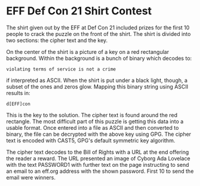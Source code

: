 EFF Def Con 21 Shirt Contest
============================

The shirt given out by the EFF at Def Con 21 included prizes for the
first 10 people to crack the puzzle on the front of the shirt.  The
shirt is divided into two sections: the cipher text and the key.

On the center of the shirt is a picture of a key on a red rectangular
background.  Within the background is a bunch of binary which decodes
to:

    violating terms of service is not a crime

if interpreted as ASCII.  When the shirt is put under a black light,
though, a subset of the ones and zeros glow.  Mapping this binary string
using ASCII results in:

    d[EFF]con

This is the key to the solution.  The cipher text is found around the
red rectangle.  The most difficult part of this puzzle is getting this
data into a usable format.  Once entered into a file as ASCII and then
converted to binary, the file can be decrypted with the above key using
GPG.  The cipher text is encoded with CAST5, GPG's default symmetric key
algorithm.

The cipher text decodes to the Bill of Rights with a URL at the end
offering the reader a reward.  The URL presented an image of Cyborg
Ada Lovelace with the text PASSWORD1 with further text on the page
instructing to send an email to an eff.org address with the shown
password.  First 10 to send the email were winners.
